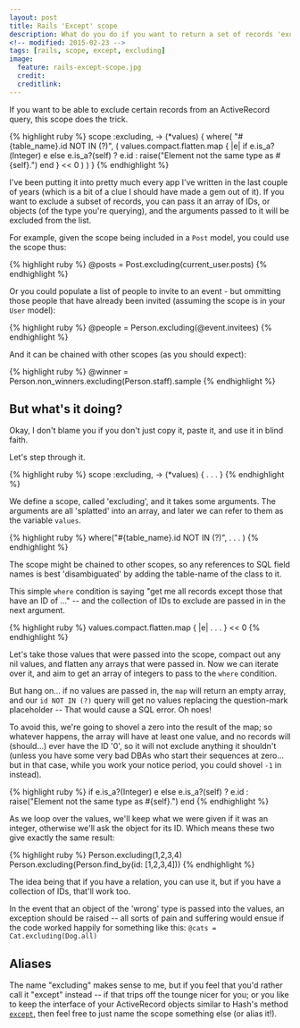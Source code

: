 ```yaml
---
layout: post
title: Rails 'Except' scope
description: What do you do if you want to return a set of records 'except' for certain records?
<!-- modified: 2015-02-23 -->
tags: [rails, scope, except, excluding]
image:
  feature: rails-except-scope.jpg
  credit:
  creditlink: 
---
```


If you want to be able to exclude certain records from an ActiveRecord query, this scope does the trick.

{% highlight ruby %}
  scope :excluding, -> (*values) { 
  where(
    "#{table_name}.id NOT IN (?)",
      (
        values.compact.flatten.map { |e|
          if e.is_a?(Integer) 
            e
          else
            e.is_a?(self) ? e.id : raise("Element not the same type as #{self}.")
          end
        } << 0
      )
    )
  }
{% endhighlight %}

I've been putting it into pretty much every app I've written in the last couple of years (which is a bit of a clue I should have made a gem out of it). If you want to exclude a subset of records, you can pass it an array of IDs, or objects (of the type you're querying), and the arguments passed to it will be excluded from the list.

For example, given the scope being included in a `Post` model, you could use the scope thus:

{% highlight ruby %}
  @posts = Post.excluding(current_user.posts)
{% endhighlight %}

Or you could populate a list of people to invite to an event - but ommitting those people that have already been invited (assuming the scope is in your `User` model):

{% highlight ruby %}
  @people = Person.excluding(@event.invitees)
{% endhighlight %}

And it can be chained with other scopes (as you should expect):

{% highlight ruby %}
  @winner = Person.non_winners.excluding(Person.staff).sample
{% endhighlight %}


## But what's it doing?

Okay, I don't blame you if you don't just copy it, paste it, and use it in blind faith.

Let's step through it.

{% highlight ruby %}
scope :excluding, -> (*values) { . . . }
{% endhighlight %}

We define a scope, called 'excluding', and it takes some arguments. The arguments are all 'splatted' into an array, and later we can refer to them as the variable `values`.

{% highlight ruby %}
where("#{table_name}.id NOT IN (?)", . . . )
{% endhighlight %}

The scope might be chained to other scopes, so any references to SQL field names is best 'disambiguated' by adding the table-name of the class to it.

This simple `where` condition is saying "get me all records except those that have an ID of ..." -- and the collection of IDs to exclude are passed in in the next argument.

{% highlight ruby %}
values.compact.flatten.map { |e| . . . } << 0
{% endhighlight %}

Let's take those values that were passed into the scope, compact out any nil values, and flatten any arrays that were passed in. Now we can iterate over it, and aim to get an array of integers to pass to the `where` condition.

But hang on... if no values are passed in, the `map` will return an empty array, and our `id NOT IN (?)` query will get no values replacing the question-mark placeholder -- That would cause a SQL error. Oh noes!

To avoid this, we're going to shovel a zero into the result of the map; so whatever happens, the array will have at least one value, and no records will (should...) ever have the ID '0', so it will not exclude anything it shouldn't (unless you have some very bad DBAs who start their sequences at zero... but in that case, while you work your notice period, you could shovel `-1` in instead).

{% highlight ruby %}
if e.is_a?(Integer) 
  e
else
  e.is_a?(self) ? e.id : raise("Element not the same type as #{self}.")
end
{% endhighlight %}

As we loop over the values, we'll keep what we were given if it was an integer, otherwise we'll ask the object for its ID. Which means these two give exactly the same result:

{% highlight ruby %}
Person.excluding(1,2,3,4)
Person.excluding(Person.find_by(id: [1,2,3,4]))
{% endhighlight %}

The idea being that if you have a relation, you can use it, but if you have a collection of IDs, that'll work too.

In the event that an object of the 'wrong' type is passed into the values, an exception should be raised -- all sorts of pain and suffering would ensue if the code worked happily for something like this: `@cats = Cat.excluding(Dog.all)`

## Aliases

The name "excluding" makes sense to me, but if you feel that you'd rather call it "except" instead -- if that trips off the tounge nicer for you; or you like to keep the interface of your ActiveRecord objects similar to Hash's method [`except`](http://apidock.com/rails/v4.1.8/Hash/except), then feel free to just name the scope something else (or alias it!).

